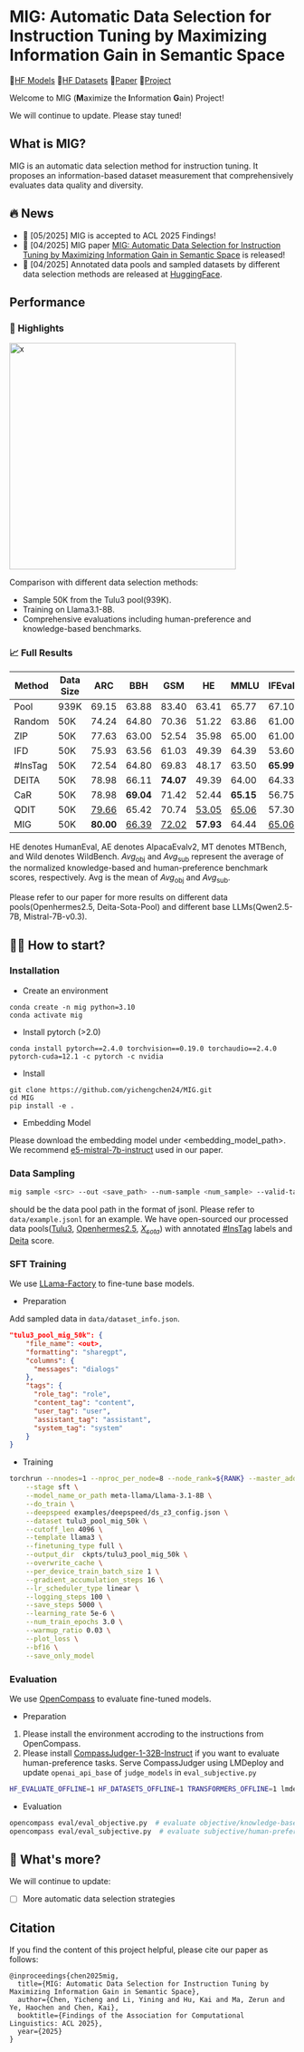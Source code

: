 # MIG: Automatic Data Selection for Instruction Tuning by Maximizing Information Gain in Semantic Space

🤗[HF Models](https://huggingface.co/collections/xsample/mig-models-6801ec964bab5e098a676f19) 🤗[HF Datasets](https://huggingface.co/collections/xsample/mig-datasets-6800b4d225243877293eff3b) 📄[Paper](https://arxiv.org/abs/2504.13835) 🚀[Project](https://yichengchen24.github.io/projects/mig/)

Welcome to MIG (**M**aximize the **I**nformation **G**ain) Project!

We will continue to update. Please stay tuned!

## What is MIG?
MIG is an automatic data selection method for instruction tuning. It proposes an information-based dataset measurement that comprehensively evaluates data quality and diversity.

## 🔥 News
* 🎉 [05/2025] MIG is accepted to ACL 2025 Findings!
* 📄 [04/2025] MIG paper [MIG: Automatic Data Selection for Instruction Tuning by Maximizing Information Gain in Semantic Space](https://arxiv.org/abs/2504.13835) is released!
* 🤗 [04/2025] Annotated data pools and sampled datasets by different data selection methods are released at [HuggingFace](https://huggingface.co/collections/xsample/mig-datasets-6800b4d225243877293eff3b).

## Performance

### 🔦 Highlights
<img src="./assets/teaser-v6.png" alt="x" width="400">

Comparison with different data selection methods:
* Sample 50K from the Tulu3 pool(939K).
* Training on Llama3.1-8B.
* Comprehensive evaluations including human-preference and knowledge-based benchmarks.

### 📈 Full Results

| Method  | Data Size | ARC          | BBH          | GSM          | HE           | MMLU         | IFEval       | $Avg_\text{obj}$ | AE           | MT          | Wild          | $Avg_\text{sub}$ | Avg          |
| ------- | --------- | ------------ | ------------ | ------------ | ------------ | ------------ | ------------ | ---------------- | ------------ | ----------- | ------------- | ---------------- | ------------ |
| Pool    | 939K      | 69.15        | 63.88        | 83.40        | 63.41        | 65.77        | 67.10        | 68.79            | 8.94         | 6.86        | -24.66        | 38.40            | 53.59        |
| Random  | 50K       | 74.24        | 64.80        | 70.36        | 51.22        | 63.86        | 61.00        | 64.25            | 8.57         | <u>7.06</u> | -22.15        | 39.36            | 51.81        |
| ZIP     | 50K       | 77.63        | 63.00        | 52.54        | 35.98        | 65.00        | 61.00        | 59.19            | 6.71         | 6.64        | -32.10        | 35.69            | 47.44        |
| IFD     | 50K       | 75.93        | 63.56        | 61.03        | 49.39        | 64.39        | 53.60        | 61.32            | 12.30        | 7.03        | -20.20        | 40.83            | 51.08        |
| #InsTag | 50K       | 72.54        | 64.80        | 69.83        | 48.17        | 63.50        | **65.99**    | 64.14            | 6.58         | 6.84        | -20.70        | 38.21            | 51.17        |
| DEITA   | 50K       | 78.98        | 66.11        | **74.07**    | 49.39        | 64.00        | 64.33        | <u>66.15</u>     | 10.19        | 6.83        | <u>-19.95</u> | 39.50            | 52.83        |
| CaR     | 50K       | 78.98        | **69.04**    | 71.42        | 52.44        | **65.15**    | 56.75        | 65.63            | 12.55        | 6.95        | -20.67        | 40.57            | 53.10        |
| QDIT    | 50K       | <u>79.66</u> | 65.42        | 70.74        | <u>53.05</u> | <u>65.06</u> | 57.30        | 65.21            | **15.78**    | 6.76        | -20.56        | <u>41.03</u>     | <u>53.12</u> |
| MIG     | 50K       | **80.00**    | <u>66.39</u> | <u>72.02</u> | **57.93**    | 64.44        | <u>65.06</u> | **67.64**        | <u>14.66</u> | **7.32**    | **-17.77**    | **42.99**        | **55.32**    |

HE denotes HumanEval, AE denotes AlpacaEvalv2, MT denotes MTBench, and Wild denotes WildBench. $Avg_\text{obj}$ and $Avg_\text{sub}$ represent the average of the normalized knowledge-based and human-preference benchmark scores, respectively. Avg is the mean of $Avg_\text{obj}$ and $Avg_\text{sub}$.

Please refer to our paper for more results on different data pools(Openhermes2.5, Deita-Sota-Pool) and different base LLMs(Qwen2.5-7B, Mistral-7B-v0.3).

## 🏃‍♂️ How to start?

### Installation
* Create an environment
```shell
conda create -n mig python=3.10
conda activate mig
```
* Install pytorch (>2.0)
```shell
conda install pytorch==2.4.0 torchvision==0.19.0 torchaudio==2.4.0 pytorch-cuda=12.1 -c pytorch -c nvidia
```
* Install
```shell
git clone https://github.com/yichengchen24/MIG.git
cd MIG
pip install -e .
```
* Embedding Model

Please download the embedding model under <embedding_model_path>. We recommend [e5-mistral-7b-instruct](https://huggingface.co/intfloat/e5-mistral-7b-instruct) used in our paper.

### Data Sampling
```bash
mig sample <src> --out <save_path> --num-sample <num_sample> --valid-tag-path ./configs/valid_tag_path.json --label-graph-type sim --embedding-model <embedding_model_path> --sampler-type mig --batch-size 32768
```

<src> should be the data pool path in the format of jsonl. Please refer to `data/example.jsonl` for an example. We have open-sourced our processed data pools([Tulu3](https://huggingface.co/datasets/xsample/tulu-3-pool-annotated), [Openhermes2.5](https://huggingface.co/datasets/xsample/openhermes-2.5-pool-annotated), [$X_{sota}$](https://huggingface.co/datasets/xsample/deita-sota-pool-annotated)) with annotated [#InsTag](https://github.com/OFA-Sys/InsTag) labels and [Deita](https://github.com/hkust-nlp/deita) score.

### SFT Training
We use [LLama-Factory](https://github.com/hiyouga/LLaMA-Factory) to fine-tune base models.

* Preparation

Add sampled data in `data/dataset_info.json`.

```json
"tulu3_pool_mig_50k": {
    "file_name": <out>,
    "formatting": "sharegpt",
    "columns": {
      "messages": "dialogs"
    },
    "tags": {
      "role_tag": "role",
      "content_tag": "content",
      "user_tag": "user",
      "assistant_tag": "assistant",
      "system_tag": "system"
    }
}
```

* Training
```bash
torchrun --nnodes=1 --nproc_per_node=8 --node_rank=${RANK} --master_addr=${MASTER_ADDR} --master_port=${MASTER_PORT} src/train.py \
    --stage sft \
    --model_name_or_path meta-llama/Llama-3.1-8B \
    --do_train \
    --deepspeed examples/deepspeed/ds_z3_config.json \
    --dataset tulu3_pool_mig_50k \
    --cutoff_len 4096 \
    --template llama3 \
    --finetuning_type full \
    --output_dir  ckpts/tulu3_pool_mig_50k \
    --overwrite_cache \
    --per_device_train_batch_size 1 \
    --gradient_accumulation_steps 16 \
    --lr_scheduler_type linear \
    --logging_steps 100 \
    --save_steps 5000 \
    --learning_rate 5e-6 \
    --num_train_epochs 3.0 \
    --warmup_ratio 0.03 \
    --plot_loss \
    --bf16 \
    --save_only_model
```

### Evaluation
We use [OpenCompass](https://github.com/open-compass/opencompass) to evaluate fine-tuned models.

* Preparation

1. Please install the environment accroding to the instructions from OpenCompass.
2. Please install [CompassJudger-1-32B-Instruct](https://huggingface.co/opencompass/CompassJudger-1-32B-Instruct) if you want to evaluate human-preference tasks. Serve CompassJudger using LMDeploy and update `openai_api_base` of `judge_models` in `eval_subjective.py`

```bash
HF_EVALUATE_OFFLINE=1 HF_DATASETS_OFFLINE=1 TRANSFORMERS_OFFLINE=1 lmdeploy serve api_server opencompass/CompassJudger-1-32B-Instruct --tp 4 --chat-template qwen --log-level INFO
```

* Evaluation
```bash
opencompass eval/eval_objective.py  # evaluate objective/knowledge-based tasks
opencompass eval/eval_subjective.py  # evaluate subjective/human-preference tasks
```


## 💪 What's more?

We will continue to update:

- [ ] More automatic data selection strategies


## Citation
If you find the content of this project helpful, please cite our paper as follows:

```
@inproceedings{chen2025mig,
  title={MIG: Automatic Data Selection for Instruction Tuning by Maximizing Information Gain in Semantic Space},
  author={Chen, Yicheng and Li, Yining and Hu, Kai and Ma, Zerun and Ye, Haochen and Chen, Kai},
  booktitle={Findings of the Association for Computational Linguistics: ACL 2025},
  year={2025}
}
```
